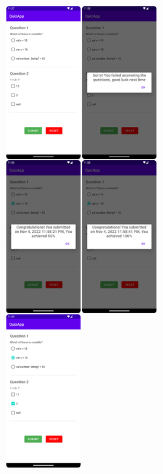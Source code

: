 <img src="https://github.com/rust42/Mobile-Programming-Assignments/raw/main/Assignment%205/QuizApp/Screenshots/1.png" width="200">
<img src="https://github.com/rust42/Mobile-Programming-Assignments/raw/main/Assignment%205/QuizApp/Screenshots/2.png" width="200">
<img src="https://github.com/rust42/Mobile-Programming-Assignments/raw/main/Assignment%205/QuizApp/Screenshots/3.png" width="200">
<img src="https://github.com/rust42/Mobile-Programming-Assignments/raw/main/Assignment%205/QuizApp/Screenshots/4.png" width="200">
<img src="https://github.com/rust42/Mobile-Programming-Assignments/raw/main/Assignment%205/QuizApp/Screenshots/5.png" width="200">
